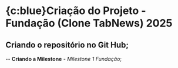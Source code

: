 # {c:blue}Criação do Projeto - Fundação (Clone TabNews) 2025

## Criando o repositório no Git Hub;

-- **Criando a Milestone** - _Milestone 1 Fundação_;